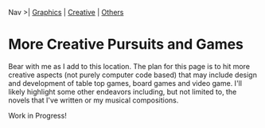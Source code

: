 Nav >| [Graphics](README.md) | [Creative](Creative.md) | [Others](Others.md)

# More Creative Pursuits and Games

Bear with me as I add to this location. The plan for this page is to hit more creative aspects (not purely computer code based) that may include design and development of table top games, board games and video game. I'll likely highlight some other endeavors including, but not limited to, the novels that I've written or my musical compositions.

Work in Progress!